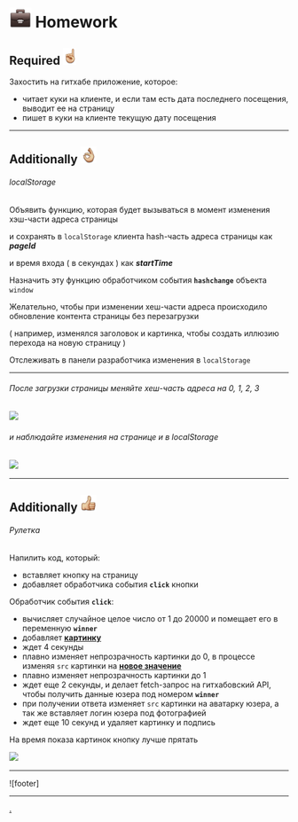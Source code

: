 [hw-40]: https://raw.githubusercontent.com/garevna/a-level-js-lessons/master/ico/briefcase-40.png
[point-30]: https://raw.githubusercontent.com/garevna/a-level-js-lessons/master/ico/point_up-30.png
[ok-30]: https://raw.githubusercontent.com/garevna/a-level-js-lessons/master/ico/ok-30.png
[super-30]: https://raw.githubusercontent.com/garevna/a-level-js-lessons/master/ico/super-30.png


# ![hw-40] Homework

## Required ![point-30]

Захостить на гитхабе приложение, которое:

* читает куки на клиенте, и если там есть дата последнего посещения, выводит ее на страницу
* пишет в куки на клиенте текущую дату посещения

______________________________________________________________________________

## Additionally ![ok-30]

###### localStorage

Объявить функцию, которая будет вызываться в момент изменения хэш-части адреса страницы

и сохранять в `localStorage` клиента hash-часть адреса страницы как  **_pageId_**

и время входа ( в секундах ) как  **_startTime_**

Назначить эту функцию обработчиком  события **`hashchange`**  объекта  `window`

Желательно, чтобы при изменении хеш-части адреса происходило обновление контента страницы без перезагрузки

( например, изменялся заголовок и картинка, чтобы создать иллюзию перехода на новую страницу )

Отслеживать в панели разработчика изменения в `localStorage`

________________________________________________________________

###### После загрузки страницы меняйте хеш-часть адреса на 0, 1, 2, 3

[<img src="https://lh6.googleusercontent.com/3nNwdMTXnNKapAUHfSGIbpX0F7qJmdQv2Pb6EDcgg8RLE1976hJR3xJPWtlVOdXlNjJods0CdIFTy4yF0XHGnQgnzLE0ppReAe_TAHmD4UyxMD_VyXzYm9ajTt2sYKyhgq3Tg-TvZfOyA4g" width="700"/><br/>](https://garevna.github.io/js-samples/#16)

###### и наблюдайте изменения на странице и в localStorage

<img src="https://lh4.googleusercontent.com/FtfE2BA2q0C-1AyZbMFWRsEu8apWdse_XysNtgu1QQ4idtSsC7hLD55lc5SNfxq96r9zrjF4325cYmU4C6sttWAaWcLu1jXKeaWP1_yUaAynTwVkDEyVz0aL4zIMPlEL_Hsf1kGzUUC4D_w" width="700"/>

______________________________________________________________________________

## Additionally ![super-30]

###### Рулетка

Напилить код, который:

* вставляет кнопку на страницу
* добавляет обработчика события **`click`** кнопки

Обработчик события **`click`**:

* вычисляет случайное целое число от 1 до 20000 и помещает его в переменную **`winner`**
* добавляет [**картинку**](https://thumbs.gfycat.com/LivelyObviousAnhinga-size_restricted.gif)
* ждет 4 секунды
* плавно изменяет непрозрачность картинки до 0, в процессе изменяя `src` картинки на [**новое значение**](https://thumbs.gfycat.com/OddWideHookersealion-small.gif)
* плавно изменяет непрозрачность картинки до 1
* ждет еще 2 секунды, и делает fetch-запрос на гитхабовский API, чтобы получить данные юзера под номером **`winner`**
* при получении ответа изменяет `src` картинки на аватарку юзера, а так же вставляет логин юзера под фотографией
* ждет еще 10 секунд и удаляет картинку и подпись

На время показа картинок кнопку лучше прятать

[![](https://thumbs.gfycat.com/LivelyObviousAnhinga-size_restricted.gif)](https://garevna.github.io/js-samples/#27)

______________________________________________________________________________

![footer]

______________________________________________________________________________
[.](hw-12-answers.md)
